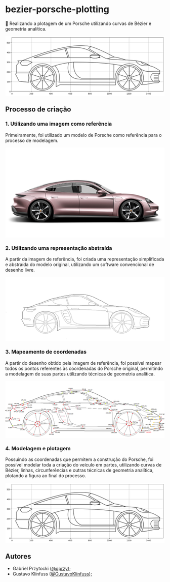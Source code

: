 # bezier-porsche-plotting
🏁 Realizando a plotagem de um Porsche utilizando curvas de Bézier e geometria analítica.

<img align="center" src="assets/porsche_plot.png"><br>

## Processo de criação

### 1. **Utilizando uma imagem como referência**

Primeiramente, foi utilizado um modelo de Porsche como referência para o processo de modelagem.

<img align="center" src="assets/porsche_model.png"><br>

### 2. **Utilizando uma representação abstraída**

A partir da imagem de referência, foi criada uma representação simplificada e abstraída do modelo original, utilizando um software convencional de desenho livre.

<img align="center" src="assets/porsche_draw.png"><br>

### 3. **Mapeamento de coordenadas**

A partir do desenho obtido pela imagem de referência, foi possível mapear todos os pontos referentes às coordenadas do Porsche original, permitindo a modelagem de suas partes utilizando técnicas de geometria analítica.

<img align="center" src="assets/porsche_coords.png"><br>

### 4. **Modelagem e plotagem**

Possuindo as coordenadas que permitem a construção do Porsche, foi possível modelar toda a criação do veículo em partes, utilizando curvas de Bézier, linhas, circunferências e outras técnicas de geometria analítica, plotando a figura ao final do processo.

<img align="center" src="assets/porsche_plot.png"><br>

## Autores
- Gabriel Przytocki ([@gprzy](https://github.com/gprzy));
- Gustavo Klinfuss ([@GustavoKlinfuss](https://github.com/GustavoKlinfuss));